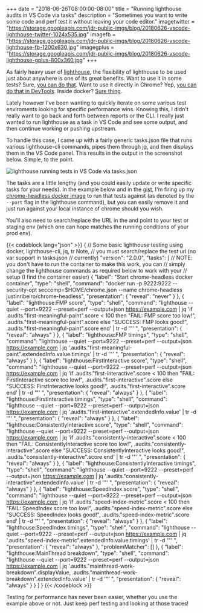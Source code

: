 +++
date = "2018-06-26T08:00:00-08:00"
title = "Running lighthouse audits in VS Code via tasks"
description = "Sometimes you want to write some code and perf test it without leaving your code editor."
imagetwitter = "https://storage.googleapis.com/jdr-public-imgs/blog/20180626-vscode-lighthouse-twitter-1024x535.jpg"
imagefb = "https://storage.googleapis.com/jdr-public-imgs/blog/20180626-vscode-lighthouse-fb-1200x630.jpg"
imagegplus = "https://storage.googleapis.com/jdr-public-imgs/blog/20180626-vscode-lighthouse-gplus-800x360.jpg"
+++

As fairly heavy user of
[lighthouse](https://github.com/GoogleChrome/lighthouse), the flexibility of
lighthouse to be used just about anywhere is one of its great benefits. Want to
use it in some tests? Sure, [you can do that](https://github.com/justinribeiro/lighthouse-mocha-example). Want to use it directly in Chrome?
Yep, [you can do that in DevTools](https://developers.google.com/web/tools/lighthouse/#devtools). Inside docker? [Sure thing](https://hub.docker.com/r/justinribeiro/lighthouse/).

Lately however I've been wanting to quickly iterate on some various test
enviroments looking for specific performance wins. Knowing this, I didn't really
want to go back and forth between reports or the CLI. I really just wanted to
run lighthouse as a task in VS Code and see some output, and then continue
working or pushing upstream.

To handle this case, I came up with a fairly generic tasks.json file that runs
various lighthouse-cli commands, pipes them through [jq](https://stedolan.github.io/jq/), and then displays them
in the VS Code panel. This results in the output in the screenshot below.
Simple, to the point.

<img src="https://storage.googleapis.com/jdr-public-imgs/blog/20180626-vscode-lighthouse-gplus-800x360.jpg" alt="lighthouse running tests in VS Code via tasks.json">

The tasks are a little lengthy (and you could easily update or write specific
tasks for your needs). In the example below and in the [gist](https://gist.github.com/justinribeiro/226bd85982e1a11f8a441f5de831fff1), I'm firing up my
[chrome-headless docker
image](https://hub.docker.com/r/justinribeiro/chrome-headless/) to run that
tests against (as denoted by the `--port` flag in the lighthouse command), but
you can easily remove it and just run against your local instance of chrome
should you wish.

You'll also need to search/replace the URL in the and point to your test or
staging env (which one can hope matches the running conditions of your prod
env).

{{< codeblock lang="json" >}}
{
  // Some basic lighthouse testing using docker, lighthouse-cli, jq, tr Note,
  // you must search/replace the test url (no var support in tasks.json
  // currently)
  "version": "2.0.0",
  "tasks": [
    // NOTE: you don't have to run the container to make this work, you can
    // simply change the lighthouse commands as required below to work with your
    // setup (I find the container easier)
    {
      "label": "Start chrome-headless docker container",
      "type": "shell",
      "command": "docker run -p 9222:9222 --security-opt seccomp=$HOME/chrome.json --name chrome-headless justinribeiro/chrome-headless",
      "presentation": {
        "reveal": "never"
      }
    },
    {
      "label": "lighthouse:FMP score",
      "type": "shell",
      "command": "lighthouse --quiet --port=9222 --preset=perf --output=json  https://example.com | jq 'if .audits.\"first-meaningful-paint\".score < 100 then \"FAIL: FMP score too low!\", .audits.\"first-meaningful-paint\".score else \"SUCCESS: FMP looks good!\", .audits.\"first-meaningful-paint\".score end' | tr -d '\"' ",
      "presentation": {
        "reveal": "always"
      }
    },
    {
      "label": "lighthouse:FMP timings",
      "type": "shell",
      "command": "lighthouse --quiet --port=9222 --preset=perf --output=json  https://example.com | jq '.audits.\"first-meaningful-paint\".extendedInfo.value.timings' | tr -d '\"' ",
      "presentation": {
        "reveal": "always"
      }
    },
    {
      "label": "lighthouse:FirstInteractive score",
      "type": "shell",
      "command": "lighthouse --quiet --port=9222 --preset=perf --output=json  https://example.com | jq 'if .audits.\"first-interactive\".score < 100 then \"FAIL: FirstInteractive score too low!\", .audits.\"first-interactive\".score else \"SUCCESS: FirstInteractive looks good!\", .audits.\"first-interactive\".score end' | tr -d '\"' ",
      "presentation": {
        "reveal": "always"
      }
    },
    {
      "label": "lighthouse:FirstInteractive timings",
      "type": "shell",
      "command": "lighthouse --quiet --port=9222 --preset=perf --output=json  https://example.com | jq '.audits.\"first-interactive\".extendedInfo.value' | tr -d '\"' ",
      "presentation": {
        "reveal": "always"
      }
    },
    {
      "label": "lighthouse:ConsistentlyInteractive score",
      "type": "shell",
      "command": "lighthouse --quiet --port=9222 --preset=perf --output=json  https://example.com | jq 'if .audits.\"consistently-interactive\".score < 100 then \"FAIL: ConsistentlyInteractive score too low!\", .audits.\"consistently-interactive\".score else \"SUCCESS: ConsistentlyInteractive looks good!\", .audits.\"consistently-interactive\".score end' | tr -d '\"' ",
      "presentation": {
        "reveal": "always"
      }
    },
    {
      "label": "lighthouse:ConsistentlyInteractive timings",
      "type": "shell",
      "command": "lighthouse --quiet --port=9222 --preset=perf --output=json  https://example.com | jq '.audits.\"consistently-interactive\".extendedInfo.value' | tr -d '\"' ",
      "presentation": {
        "reveal": "always"
      }
    },
    {
      "label": "lighthouse:SpeedIndex score",
      "type": "shell",
      "command": "lighthouse --quiet --port=9222 --preset=perf --output=json  https://example.com | jq 'if .audits.\"speed-index-metric\".score < 100 then \"FAIL: SpeedIndex score too low!\", .audits.\"speed-index-metric\".score else \"SUCCESS: SpeedIndex looks good!\", .audits.\"speed-index-metric\".score end' | tr -d '\"' ",
      "presentation": {
        "reveal": "always"
      }
    },
    {
      "label": "lighthouse:SpeedIndex timings",
      "type": "shell",
      "command": "lighthouse --quiet --port=9222 --preset=perf --output=json  https://example.com | jq '.audits.\"speed-index-metric\".extendedInfo.value.timings' | tr -d '\"' ",
      "presentation": {
        "reveal": "always"
      },
      "problemMatcher": []
    },
    {
      "label": "lighthouse:MainThread breakdown",
      "type": "shell",
      "command": "lighthouse --quiet --port=9222 --preset=perf --output=json  https://example.com | jq '.audits.\"mainthread-work-breakdown\".displayValue, .audits.\"mainthread-work-breakdown\".extendedInfo.value' | tr -d '\"' ",
      "presentation": {
        "reveal": "always"
      }
    }
  ]
}
{{< /codeblock >}}

Testing for performance has never been easier, whether you use the example above
or not. Just keep perf testing and looking at those traces!